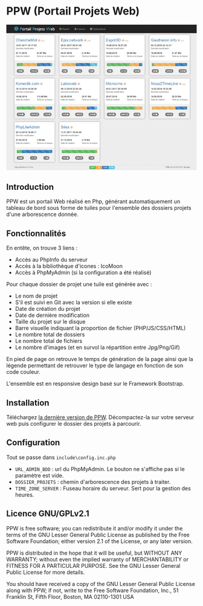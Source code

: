 PPW (Portail Projets Web)
=========================

![Logo PPW](image/PPW.jpg "Portail Projets Web")

Introduction
------------
PPW est un portail Web réalisé en Php, générant automatiquement un tableau de bord sous forme de tuiles pour l'ensemble des dossiers projets d'une arborescence donnée.

Fonctionnalités
---------------
En entête, on trouve 3 liens :
- Accès au PhpInfo du serveur
- Accès à la bibliothèque d'icones : IcoMoon
- Accès à PhpMyAdmin (si la configuration a été réalisé)

Pour chaque dossier de projet une tuile est générée avec :
- Le nom de projet
- S'il est suivi en Git avec la version si elle existe
- Date de création du projet
- Date de dernière modification
- Taille du projet sur le disque
- Barre visuelle indiquant la proportion de fichier (PHP/JS/CSS/HTML)
- Le nombre total de dossiers
- Le nombre total de fichiers
- Le nombre d'images (et en survol la répartition entre Jpg/Png/Gif)

En pied de page on retrouve le temps de génération de la page ainsi que la légende permettant de retrouver le type de langage en fonction de son code couleur.

L'ensemble est en responsive design basé sur le Framework Bootstrap.

Installation
------------
Téléchargez [la dernière version de PPW](https://github.com/EpixFr/PPW/releases).
Décompactez-la sur votre serveur web puis configurer le dossier des projets à parcourir.

Configuration
-------------
Tout se passe dans `include\config.inc.php`

- `URL_ADMIN_BDD` : url du PhpMyAdmin. Le bouton ne s'affiche pas si le paramètre est vide.
- `DOSSIER_PROJETS` : chemin d'arborescence des projets à traiter.
- `TIME_ZONE_SERVER` : Fuseau horaire du serveur. Sert pour la gestion des heures.


Licence GNU/GPLv2.1
--------------------
PPW is free software; you can redistribute it and/or
modify it under the terms of the GNU Lesser General Public
License as published by the Free Software Foundation; either
version 2.1 of the License, or any later version.

PPW is distributed in the hope that it will be useful,
but WITHOUT ANY WARRANTY; without even the implied warranty of
MERCHANTABILITY or FITNESS FOR A PARTICULAR PURPOSE.
See the GNU Lesser General Public License for more details.

You should have received a copy of the GNU Lesser General Public
License along with PPW; if not, write to the 
Free Software Foundation, Inc., 
51 Franklin St, Fifth Floor, Boston, MA 02110-1301 USA

